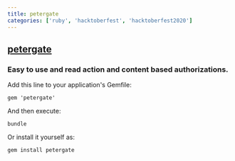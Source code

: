 ```yaml
---
title: petergate
categories: ['ruby', 'hacktoberfest', 'hacktoberfest2020']
---
```

## [petergate](https://github.com/elorest/petergate)

### Easy to use and read action and content based authorizations.

Add this line to your application's Gemfile:

    gem 'petergate'

And then execute:

    bundle

Or install it yourself as:

    gem install petergate
